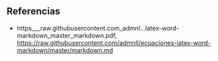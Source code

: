## Referencias

* https___raw.githubusercontent.com_admnl...latex-word-markdown_master_markdown.pdf, https://raw.githubusercontent.com/admnll/ecuaciones-latex-word-markdown/master/markdown.md